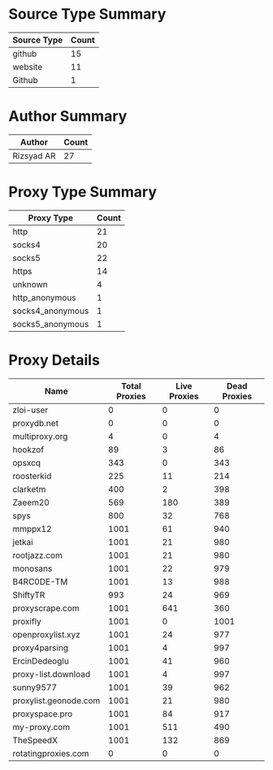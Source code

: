 # Source Type Summary

| Source Type | Count |
|-------------|-------|
| github | 15 |
| website | 11 |
| Github | 1 |


# Author Summary

| Author | Count |
|--------|-------|
| Rizsyad AR | 27 |


# Proxy Type Summary

| Proxy Type | Count |
|------------|-------|
| http | 21 |
| socks4 | 20 |
| socks5 | 22 |
| https | 14 |
| unknown | 4 |
| http_anonymous | 1 |
| socks4_anonymous | 1 |
| socks5_anonymous | 1 |


# Proxy Details

| Name | Total Proxies | Live Proxies | Dead Proxies |
|------|---------------|--------------|---------------|
| zloi-user | 0 | 0 | 0 |
| proxydb.net | 0 | 0 | 0 |
| multiproxy.org | 4 | 0 | 4 |
| hookzof | 89 | 3 | 86 |
| opsxcq | 343 | 0 | 343 |
| roosterkid | 225 | 11 | 214 |
| clarketm | 400 | 2 | 398 |
| Zaeem20 | 569 | 180 | 389 |
| spys | 800 | 32 | 768 |
| mmppx12 | 1001 | 61 | 940 |
| jetkai | 1001 | 21 | 980 |
| rootjazz.com | 1001 | 21 | 980 |
| monosans | 1001 | 22 | 979 |
| B4RC0DE-TM | 1001 | 13 | 988 |
| ShiftyTR | 993 | 24 | 969 |
| proxyscrape.com | 1001 | 641 | 360 |
| proxifly | 1001 | 0 | 1001 |
| openproxylist.xyz | 1001 | 24 | 977 |
| proxy4parsing | 1001 | 4 | 997 |
| ErcinDedeoglu | 1001 | 41 | 960 |
| proxy-list.download | 1001 | 4 | 997 |
| sunny9577 | 1001 | 39 | 962 |
| proxylist.geonode.com | 1001 | 21 | 980 |
| proxyspace.pro | 1001 | 84 | 917 |
| my-proxy.com | 1001 | 511 | 490 |
| TheSpeedX | 1001 | 132 | 869 |
| rotatingproxies.com | 0 | 0 | 0 |
